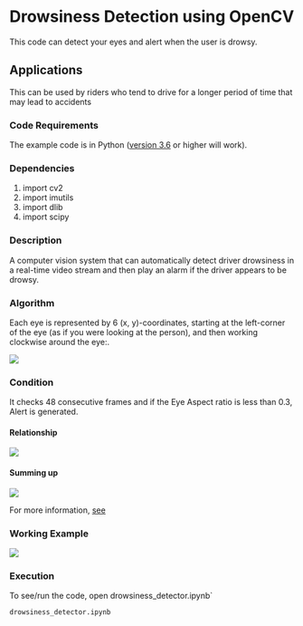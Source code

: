 # Drowsiness Detection using OpenCV 
This code can detect your eyes and alert when the user is drowsy.


## Applications
This can be used by riders who tend to drive for a longer period of time that may lead to accidents


### Code Requirements
The example code is in Python ([version 3.6](https://www.python.org/download/releases/3.6/) or higher will work). 

### Dependencies

1) import cv2
2) import imutils
3) import dlib
4) import scipy


### Description

A computer vision system that can automatically detect driver drowsiness in a real-time video stream and then play an alarm if the driver appears to be drowsy.

### Algorithm

Each eye is represented by 6 (x, y)-coordinates, starting at the left-corner of the eye (as if you were looking at the person), and then working clockwise around the eye:.

<img src="https://github.com/msalmankhaliq/Dowsiness-Detector/blob/master/eye1.jpg">

### Condition

It checks 48 consecutive frames and if the Eye Aspect ratio is less than 0.3, Alert is generated.

#### Relationship

<img src="https://github.com/msalmankhaliq/Dowsiness-Detector/blob/master/eye2.png">

#### Summing up

<img src="https://github.com/msalmankhaliq/Dowsiness-Detector/blob/master/eye3.jpg">


For more information, [see](https://www.pyimagesearch.com/2017/05/08/drowsiness-detection-opencv/)

### Working Example

<img src="https://github.com/msalmankhaliq/Dowsiness-Detector/blob/master/ezgif.com-video-cutter.mp4">


### Execution
To see/run the code, open drowsiness_detector.ipynb`

```
drowsiness_detector.ipynb
```
